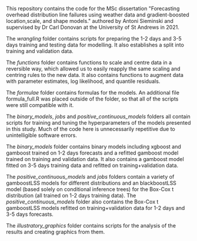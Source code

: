 This repository contains the code for the MSc dissertation "Forecasting overhead distribution line failures using weather data and gradient-boosted location,scale, and shape models." authored by Antoni Sieminski and supervised by Dr Carl Donovan at the University of St Andrews in 2021.

The *wrangling* folder contains scripts for preparing the 1-2 days and 3-5 days training and testing data for modelling. It also establishes a split into training and validation data.

The *functions* folder contains functions to scale and centre data in a reversible way, which allowed us to easily reapply the same scaling and centring rules to the new data. It also contains functions to augment data with parameter estimates, log likelihood, and quantile residuals.

The *formulae* folder contains formulas for the models. An additional file formula_full.R was placed outside of the folder, so that all of the scripts were still compatible with it.

The *binary_models*, *jobs* and *positive_continuous_models* folders all contain scripts for training and tuning the hyperparameters of the models presented in this study. Much of the code here is unnecessarily repetitive due to unintelligible software errors.

The *binary_models* folder contains binary models including xgboost and gamboost trained on 1-2 days forecasts and a refitted gamboost model trained on training and validation data. It also contains a gamboost model fitted on 3-5 days training data and refitted on training+validation data.

The *positive_continuous_models* and *jobs* folders contain a variety of gamboostLSS models for different distributions and an blackboostLSS model (based solely on conditional inference trees) for the Box-Cox t distribution (all trained on 1-2 days training data). The *positive_continuous_models* folder also contains the Box-Cox t gamboostLSS models refitted on training+validation data for 1-2 days and 3-5 days forecasts.

The *illustratory_graphics* folder contains scripts for the analysis of the results and creating graphics from them.






